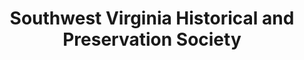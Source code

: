 ---
layout: repo
title: "Southwest Virginia Historical and Preservation Society"
id: 16560
permalink: repos/16560/
---